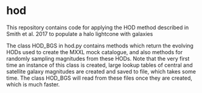 # hod

This repository contains code for applying the HOD method described in Smith et al. 2017 to populate a 
halo lightcone with galaxies

The class HOD_BGS in hod.py contains methods which return the evolving HODs used to create the MXXL mock
catalogue, and also methods for randomly sampling magnitudes from these HODs. Note that the very first time
an instance of this class is created, large lookup tables of central and satellite galaxy magnitudes are 
created and saved to file, which takes some time. The class HOD_BGS will read from these files once they
are created, which is much faster.
